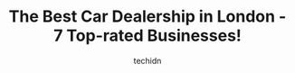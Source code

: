 ---
layout: ampstory
image: https://i0.wp.com/www.auto.or.id/wp-content/uploads/2023/06/cedar-auto-of-london-0-london-1686323807.jpeg?resize=640,853
author: techidn
featured: false
description: London, Ontario, Canada is a haven for Car Dealership enthusiasts, boasting an impressive array of 7 top-notch establishments. Whether youre a seasoned connoisseur or simply curious to expl
title: The Best Car Dealership in London - 7 Top-rated Businesses!
cover:
   title: The Best Car Dealership in London - 7 Top-rated Businesses!
   subtitle: AUTO.OR.ID
   background: https://www.auto.or.id/wp-content/uploads/2023/06/cedar-auto-of-london-0-london-1686323807.jpeg

pages: 
 - layout: thirds
   top: <h1>#1 Empire Auto Group - Used Car Dealership in London, Ontario</h1>
   bottom: "<p>My partner and I have gotten our 2016 Mazda and our 2018 Dodge Ram from this car dealership and both vehicles have been wonderful, with no issues at all! Also, our salesm</p>"
   background: https://www.auto.or.id/wp-content/uploads/2023/06/cedar-auto-of-london-1-london-1686323808.jpeg
   backgroundblur: true
 - layout: thirds
   top: <h1>#2 Titanium Auto Sales</h1>
   bottom: "<p>291 Springbank Dr, London, ON N6J 1G4, Canada</p>"
   background: https://www.auto.or.id/wp-content/uploads/2023/06/cedar-auto-of-london-2-london-1686323809.jpeg
   cta:
      link: https://www.auto.or.id/the-best-car-dealership-in-london-7-top-rated-businesses/
      text: The Best Car Dealership in London - 7 Top-rated Businesses!
 - layout: thirds
   top: <h1>#3 Empire Auto West</h1>
   bottom: "<p>282 Springbank Dr, London, ON N6J 1E9, Canada</p>"
   background: https://images.unsplash.com/photo-1632956557796-6868d5ecc6d2?ixlib=rb-4.0.3&ixid=MnwxMjA3fDB8MHxwaG90by1wYWdlfHx8fGVufDB8fHx8&auto=format&fit=crop&w=640&h=853&q=80
   cta:
      link: https://www.auto.or.id/the-best-car-dealership-in-london-7-top-rated-businesses/
      text: The Best Car Dealership in London - 7 Top-rated Businesses!
 - layout: thirds
   top: <h1>#4 That Car Place</h1>
   bottom: "<p>443 Exeter Rd, London, ON N6E 2Z3, Canada</p>"
   background: https://images.unsplash.com/photo-1631526090968-6979b72f2ce2?ixlib=rb-4.0.3&ixid=MnwxMjA3fDB8MHxwaG90by1wYWdlfHx8fGVufDB8fHx8&auto=format&fit=crop&w=640&h=853&q=80
   cta:
      link: https://www.auto.or.id/the-best-car-dealership-in-london-7-top-rated-businesses/
      text: The Best Car Dealership in London - 7 Top-rated Businesses!
 - layout: thirds
   top: <h1>#5 Redline Auto Sales London 👍We Approve All Credit👍</h1>
   bottom: "<p>2040 Dundas St, London, ON N5V 1R2, Canada</p>"
   background: https://images.unsplash.com/photo-1574524096791-2ae09c406788?ixlib=rb-4.0.3&ixid=MnwxMjA3fDB8MHxwaG90by1wYWdlfHx8fGVufDB8fHx8&auto=format&fit=crop&w=640&h=853&q=80
   cta:
      link: https://www.auto.or.id/the-best-car-dealership-in-london-7-top-rated-businesses/
      text: The Best Car Dealership in London - 7 Top-rated Businesses!
 - layout: thirds
   top: <h1>#6 Maple Auto</h1>
   bottom: "<p>1205 Wharncliffe Rd S, London, ON N6L 1J9, Canada</p>"
   background: https://images.unsplash.com/photo-1622407760454-0a091d4c6cdf?ixlib=rb-4.0.3&ixid=MnwxMjA3fDB8MHxwaG90by1wYWdlfHx8fGVufDB8fHx8&auto=format&fit=crop&w=640&h=853&q=80
   cta:
      link: https://www.auto.or.id/the-best-car-dealership-in-london-7-top-rated-businesses/
      text: The Best Car Dealership in London - 7 Top-rated Businesses!
 - layout: thirds
   top: <h1>#7 Cedar Auto of London</h1>
   bottom: "<p>2170 Wharncliffe Rd S, London, ON N6P 1L1, Canada</p>"
   background: https://images.unsplash.com/photo-1553440569-bcc63803a83d?ixlib=rb-4.0.3&ixid=MnwxMjA3fDB8MHxwaG90by1wYWdlfHx8fGVufDB8fHx8&auto=format&fit=crop&w=640&h=853&q=80
   cta:
      link: https://www.auto.or.id/the-best-car-dealership-in-london-7-top-rated-businesses/
      text: The Best Car Dealership in London - 7 Top-rated Businesses!
 - layout: thirds
   middle: Continue reading...
   background: https://images.unsplash.com/photo-1639928204495-14caa69ed1b5?ixlib=rb-4.0.3&ixid=MnwxMjA3fDB8MHxwaG90by1wYWdlfHx8fGVufDB8fHx8&auto=format&fit=crop&w=640&h=853&q=80
   cta:
      link: https://www.auto.or.id/the-best-car-dealership-in-london-7-top-rated-businesses/
      text: The Best Car Dealership in London - 7 Top-rated Businesses!

---